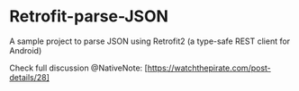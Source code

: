 # Retrofit-parse-JSON

A sample project to parse JSON using Retrofit2 (a type-safe REST client for Android)

Check full discussion @NativeNote: [https://watchthepirate.com/post-details/28]
